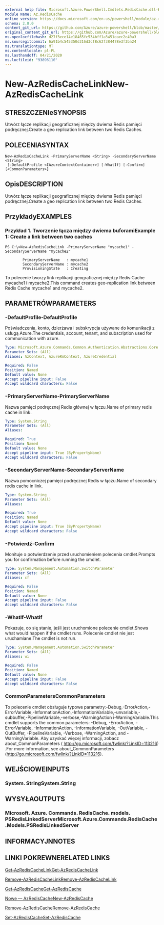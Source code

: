 ```yaml
---
external help file: Microsoft.Azure.PowerShell.Cmdlets.RedisCache.dll-Help.xml
Module Name: Az.RedisCache
online version: https://docs.microsoft.com/en-us/powershell/module/az.rediscache/new-azrediscachelink
schema: 2.0.0
content_git_url: https://github.com/Azure/azure-powershell/blob/master/src/RedisCache/RedisCache/help/New-AzRedisCacheLink.md
original_content_git_url: https://github.com/Azure/azure-powershell/blob/master/src/RedisCache/RedisCache/help/New-AzRedisCacheLink.md
ms.openlocfilehash: d27f3ece14e18465fc534bff1a3451eaec2c40a3
ms.sourcegitcommit: 6a91b4c545350d316d3cf8c62f384478e3f3ba24
ms.translationtype: MT
ms.contentlocale: pl-PL
ms.lasthandoff: 04/21/2020
ms.locfileid: "93896110"
---
```

# <span data-ttu-id="ec102-101">New-AzRedisCacheLink</span><span class="sxs-lookup"><span data-stu-id="ec102-101">New-AzRedisCacheLink</span></span>

## <span data-ttu-id="ec102-102">STRESZCZENIe</span><span class="sxs-lookup"><span data-stu-id="ec102-102">SYNOPSIS</span></span>
<span data-ttu-id="ec102-103">Utwórz łącze replikacji geograficznej między dwiema Redis pamięci podręcznej.</span><span class="sxs-lookup"><span data-stu-id="ec102-103">Create a geo replication link between two Redis Caches.</span></span>

## <span data-ttu-id="ec102-104">POLECENIA</span><span class="sxs-lookup"><span data-stu-id="ec102-104">SYNTAX</span></span>

```
New-AzRedisCacheLink -PrimaryServerName <String> -SecondaryServerName <String>
 [-DefaultProfile <IAzureContextContainer>] [-WhatIf] [-Confirm] [<CommonParameters>]
```

## <span data-ttu-id="ec102-105">Opis</span><span class="sxs-lookup"><span data-stu-id="ec102-105">DESCRIPTION</span></span>
<span data-ttu-id="ec102-106">Utwórz łącze replikacji geograficznej między dwiema Redis pamięci podręcznej.</span><span class="sxs-lookup"><span data-stu-id="ec102-106">Create a geo replication link between two Redis Caches.</span></span>

## <span data-ttu-id="ec102-107">Przykłady</span><span class="sxs-lookup"><span data-stu-id="ec102-107">EXAMPLES</span></span>

### <span data-ttu-id="ec102-108">Przykład 1. Tworzenie łącza między dwiema buforami</span><span class="sxs-lookup"><span data-stu-id="ec102-108">Example 1: Create a link between two caches</span></span>
```
PS C:\>New-AzRedisCacheLink -PrimaryServerName "mycache1" -SecondaryServerName "mycache2"

        PrimaryServerName   : mycache1
        SecondaryServerName : mycache2
        ProvisioningState   : Creating
```

<span data-ttu-id="ec102-109">To polecenie tworzy link replikacji geograficznej między Redis Cache mycache1 i mycache2.</span><span class="sxs-lookup"><span data-stu-id="ec102-109">This command creates geo-replication link between Redis Cache mycache1 and mycache2.</span></span>

## <span data-ttu-id="ec102-110">PARAMETRÓW</span><span class="sxs-lookup"><span data-stu-id="ec102-110">PARAMETERS</span></span>

### <span data-ttu-id="ec102-111">-DefaultProfile</span><span class="sxs-lookup"><span data-stu-id="ec102-111">-DefaultProfile</span></span>
<span data-ttu-id="ec102-112">Poświadczenia, konto, dzierżawa i subskrypcja używane do komunikacji z usługą Azure.</span><span class="sxs-lookup"><span data-stu-id="ec102-112">The credentials, account, tenant, and subscription used for communication with azure.</span></span>

```yaml
Type: Microsoft.Azure.Commands.Common.Authentication.Abstractions.Core.IAzureContextContainer
Parameter Sets: (All)
Aliases: AzContext, AzureRmContext, AzureCredential

Required: False
Position: Named
Default value: None
Accept pipeline input: False
Accept wildcard characters: False
```

### <span data-ttu-id="ec102-113">-PrimaryServerName</span><span class="sxs-lookup"><span data-stu-id="ec102-113">-PrimaryServerName</span></span>
<span data-ttu-id="ec102-114">Nazwa pamięci podręcznej Redis głównej w łączu.</span><span class="sxs-lookup"><span data-stu-id="ec102-114">Name of primary redis cache in link.</span></span>

```yaml
Type: System.String
Parameter Sets: (All)
Aliases:

Required: True
Position: Named
Default value: None
Accept pipeline input: True (ByPropertyName)
Accept wildcard characters: False
```

### <span data-ttu-id="ec102-115">-SecondaryServerName</span><span class="sxs-lookup"><span data-stu-id="ec102-115">-SecondaryServerName</span></span>
<span data-ttu-id="ec102-116">Nazwa pomocniczej pamięci podręcznej Redis w łączu.</span><span class="sxs-lookup"><span data-stu-id="ec102-116">Name of secondary redis cache in link.</span></span>

```yaml
Type: System.String
Parameter Sets: (All)
Aliases:

Required: True
Position: Named
Default value: None
Accept pipeline input: True (ByPropertyName)
Accept wildcard characters: False
```

### <span data-ttu-id="ec102-117">-Potwierdź</span><span class="sxs-lookup"><span data-stu-id="ec102-117">-Confirm</span></span>
<span data-ttu-id="ec102-118">Monituje o potwierdzenie przed uruchomieniem polecenia cmdlet.</span><span class="sxs-lookup"><span data-stu-id="ec102-118">Prompts you for confirmation before running the cmdlet.</span></span>

```yaml
Type: System.Management.Automation.SwitchParameter
Parameter Sets: (All)
Aliases: cf

Required: False
Position: Named
Default value: None
Accept pipeline input: False
Accept wildcard characters: False
```

### <span data-ttu-id="ec102-119">-WhatIf</span><span class="sxs-lookup"><span data-stu-id="ec102-119">-WhatIf</span></span>
<span data-ttu-id="ec102-120">Pokazuje, co się stanie, jeśli jest uruchomione polecenie cmdlet.</span><span class="sxs-lookup"><span data-stu-id="ec102-120">Shows what would happen if the cmdlet runs.</span></span>
<span data-ttu-id="ec102-121">Polecenie cmdlet nie jest uruchamiane.</span><span class="sxs-lookup"><span data-stu-id="ec102-121">The cmdlet is not run.</span></span>

```yaml
Type: System.Management.Automation.SwitchParameter
Parameter Sets: (All)
Aliases: wi

Required: False
Position: Named
Default value: None
Accept pipeline input: False
Accept wildcard characters: False
```

### <span data-ttu-id="ec102-122">CommonParameters</span><span class="sxs-lookup"><span data-stu-id="ec102-122">CommonParameters</span></span>
<span data-ttu-id="ec102-123">To polecenie cmdlet obsługuje typowe parametry:-Debug,-ErrorAction,-ErrorVariable,-InformationAction,-InformationVariable,-unvariable,-subbuffer,-PipelineVariable,-verbose,-WarningAction i-WarningVariable.</span><span class="sxs-lookup"><span data-stu-id="ec102-123">This cmdlet supports the common parameters: -Debug, -ErrorAction, -ErrorVariable, -InformationAction, -InformationVariable, -OutVariable, -OutBuffer, -PipelineVariable, -Verbose, -WarningAction, and -WarningVariable.</span></span> <span data-ttu-id="ec102-124">Aby uzyskać więcej informacji, zobacz about_CommonParameters ( http://go.microsoft.com/fwlink/?LinkID=113216) .</span><span class="sxs-lookup"><span data-stu-id="ec102-124">For more information, see about_CommonParameters (http://go.microsoft.com/fwlink/?LinkID=113216).</span></span>

## <span data-ttu-id="ec102-125">WEJŚCIOWE</span><span class="sxs-lookup"><span data-stu-id="ec102-125">INPUTS</span></span>

### <span data-ttu-id="ec102-126">System. String</span><span class="sxs-lookup"><span data-stu-id="ec102-126">System.String</span></span>

## <span data-ttu-id="ec102-127">WYSYŁA</span><span class="sxs-lookup"><span data-stu-id="ec102-127">OUTPUTS</span></span>

### <span data-ttu-id="ec102-128">Microsoft. Azure. Commands. RedisCache. models. PSRedisLinkedServer</span><span class="sxs-lookup"><span data-stu-id="ec102-128">Microsoft.Azure.Commands.RedisCache.Models.PSRedisLinkedServer</span></span>

## <span data-ttu-id="ec102-129">INFORMACYJN</span><span class="sxs-lookup"><span data-stu-id="ec102-129">NOTES</span></span>

## <span data-ttu-id="ec102-130">LINKI POKREWNE</span><span class="sxs-lookup"><span data-stu-id="ec102-130">RELATED LINKS</span></span>

[<span data-ttu-id="ec102-131">Get-AzRedisCacheLink</span><span class="sxs-lookup"><span data-stu-id="ec102-131">Get-AzRedisCacheLink</span></span>](./Get-AzRedisCacheLink.md)

[<span data-ttu-id="ec102-132">Remove-AzRedisCacheLink</span><span class="sxs-lookup"><span data-stu-id="ec102-132">Remove-AzRedisCacheLink</span></span>](./Remove-AzRedisCacheLink.md)

[<span data-ttu-id="ec102-133">Get-AzRedisCache</span><span class="sxs-lookup"><span data-stu-id="ec102-133">Get-AzRedisCache</span></span>](./Get-AzRedisCache.md)

[<span data-ttu-id="ec102-134">Nowe — AzRedisCache</span><span class="sxs-lookup"><span data-stu-id="ec102-134">New-AzRedisCache</span></span>](./New-AzRedisCache.md)

[<span data-ttu-id="ec102-135">Remove-AzRedisCache</span><span class="sxs-lookup"><span data-stu-id="ec102-135">Remove-AzRedisCache</span></span>](./Remove-AzRedisCache.md)

[<span data-ttu-id="ec102-136">Set-AzRedisCache</span><span class="sxs-lookup"><span data-stu-id="ec102-136">Set-AzRedisCache</span></span>](./Set-AzRedisCache.md)